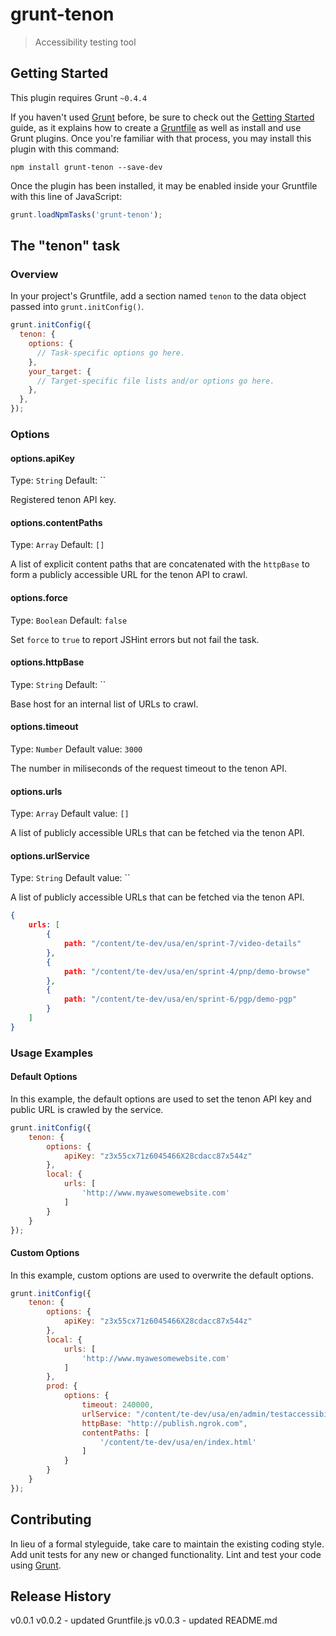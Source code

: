 # grunt-tenon

> Accessibility testing tool

## Getting Started
This plugin requires Grunt `~0.4.4`

If you haven't used [Grunt](http://gruntjs.com/) before, be sure to check out the [Getting Started](http://gruntjs.com/getting-started) guide, as it explains how to create a [Gruntfile](http://gruntjs.com/sample-gruntfile) as well as install and use Grunt plugins. Once you're familiar with that process, you may install this plugin with this command:

```shell
npm install grunt-tenon --save-dev
```

Once the plugin has been installed, it may be enabled inside your Gruntfile with this line of JavaScript:

```js
grunt.loadNpmTasks('grunt-tenon');
```

## The "tenon" task

### Overview
In your project's Gruntfile, add a section named `tenon` to the data object passed into `grunt.initConfig()`.

```js
grunt.initConfig({
  tenon: {
    options: {
      // Task-specific options go here.
    },
    your_target: {
      // Target-specific file lists and/or options go here.
    },
  },
});
```

### Options

#### options.apiKey
Type: `String`
Default: ``

Registered tenon API key.

#### options.contentPaths
Type: `Array`
Default: `[]`

A list of explicit content paths that are concatenated with the `httpBase` to form a publicly accessible URL for the tenon API to crawl.

#### options.force
Type: `Boolean`
Default: `false`

Set `force` to `true` to report JSHint errors but not fail the task.

#### options.httpBase
Type: `String`
Default: ``

Base host for an internal list of URLs to crawl.

#### options.timeout
Type: `Number`
Default value: `3000`

The number in miliseconds of the request timeout to the tenon API.

#### options.urls
Type: `Array`
Default value: `[]`

A list of publicly accessible URLs that can be fetched via the tenon API.

#### options.urlService
Type: `String`
Default value: ``

A list of publicly accessible URLs that can be fetched via the tenon API.

```json
{
    urls: [
        {
            path: "/content/te-dev/usa/en/sprint-7/video-details"
        },
        {
            path: "/content/te-dev/usa/en/sprint-4/pnp/demo-browse"
        },
        {
            path: "/content/te-dev/usa/en/sprint-6/pgp/demo-pgp"
        }
    ]
}
```

### Usage Examples

#### Default Options
In this example, the default options are used to set the tenon API key and public URL is crawled by the service.

```js
grunt.initConfig({
    tenon: {
        options: {
            apiKey: "z3x55cx71z6045466X28cdacc87x544z"
        },
        local: {
            urls: [
                'http://www.myawesomewebsite.com'
            ]
        }
    }
});
```

#### Custom Options
In this example, custom options are used to overwrite the default options.

```js
grunt.initConfig({
    tenon: {
        options: {
            apiKey: "z3x55cx71z6045466X28cdacc87x544z"
        },
        local: {
            urls: [
                'http://www.myawesomewebsite.com'
            ]
        },
        prod: {
            options: {
                timeout: 240000,
                urlService: "/content/te-dev/usa/en/admin/testaccessibility.json.html"
                httpBase: "http://publish.ngrok.com",
                contentPaths: [
                    '/content/te-dev/usa/en/index.html'
                ]
            }
        }
    }
});
```

## Contributing
In lieu of a formal styleguide, take care to maintain the existing coding style. Add unit tests for any new or changed functionality. Lint and test your code using [Grunt](http://gruntjs.com/).

## Release History
v0.0.1
v0.0.2 - updated Gruntfile.js
v0.0.3 - updated README.md
